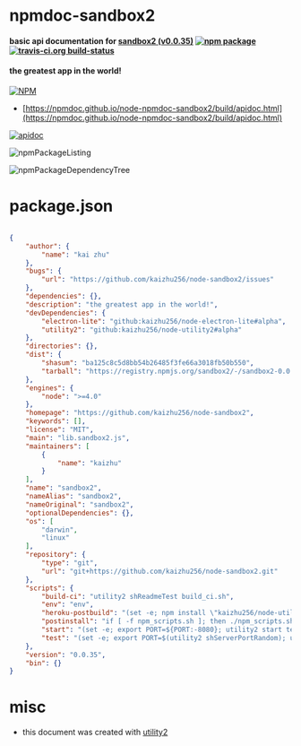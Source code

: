 # npmdoc-sandbox2

#### basic api documentation for  [sandbox2 (v0.0.35)](https://github.com/kaizhu256/node-sandbox2)  [![npm package](https://img.shields.io/npm/v/npmdoc-sandbox2.svg?style=flat-square)](https://www.npmjs.org/package/npmdoc-sandbox2) [![travis-ci.org build-status](https://api.travis-ci.org/npmdoc/node-npmdoc-sandbox2.svg)](https://travis-ci.org/npmdoc/node-npmdoc-sandbox2)

#### the greatest app in the world!

[![NPM](https://nodei.co/npm/sandbox2.png?downloads=true&downloadRank=true&stars=true)](https://www.npmjs.com/package/sandbox2)

- [https://npmdoc.github.io/node-npmdoc-sandbox2/build/apidoc.html](https://npmdoc.github.io/node-npmdoc-sandbox2/build/apidoc.html)

[![apidoc](https://npmdoc.github.io/node-npmdoc-sandbox2/build/screenshot.buildCi.browser.%252Ftmp%252Fbuild%252Fapidoc.html.png)](https://npmdoc.github.io/node-npmdoc-sandbox2/build/apidoc.html)

![npmPackageListing](https://npmdoc.github.io/node-npmdoc-sandbox2/build/screenshot.npmPackageListing.svg)

![npmPackageDependencyTree](https://npmdoc.github.io/node-npmdoc-sandbox2/build/screenshot.npmPackageDependencyTree.svg)



# package.json

```json

{
    "author": {
        "name": "kai zhu"
    },
    "bugs": {
        "url": "https://github.com/kaizhu256/node-sandbox2/issues"
    },
    "dependencies": {},
    "description": "the greatest app in the world!",
    "devDependencies": {
        "electron-lite": "github:kaizhu256/node-electron-lite#alpha",
        "utility2": "github:kaizhu256/node-utility2#alpha"
    },
    "directories": {},
    "dist": {
        "shasum": "ba125c8c5d8bb54b26485f3fe66a3018fb50b550",
        "tarball": "https://registry.npmjs.org/sandbox2/-/sandbox2-0.0.35.tgz"
    },
    "engines": {
        "node": ">=4.0"
    },
    "homepage": "https://github.com/kaizhu256/node-sandbox2",
    "keywords": [],
    "license": "MIT",
    "main": "lib.sandbox2.js",
    "maintainers": [
        {
            "name": "kaizhu"
        }
    ],
    "name": "sandbox2",
    "nameAlias": "sandbox2",
    "nameOriginal": "sandbox2",
    "optionalDependencies": {},
    "os": [
        "darwin",
        "linux"
    ],
    "repository": {
        "type": "git",
        "url": "git+https://github.com/kaizhu256/node-sandbox2.git"
    },
    "scripts": {
        "build-ci": "utility2 shReadmeTest build_ci.sh",
        "env": "env",
        "heroku-postbuild": "(set -e; npm install \"kaizhu256/node-utility2#alpha\"; utility2 shDeployHeroku)",
        "postinstall": "if [ -f npm_scripts.sh ]; then ./npm_scripts.sh postinstall; fi",
        "start": "(set -e; export PORT=${PORT:-8080}; utility2 start test.js)",
        "test": "(set -e; export PORT=$(utility2 shServerPortRandom); utility2 test test.js)"
    },
    "version": "0.0.35",
    "bin": {}
}
```



# misc
- this document was created with [utility2](https://github.com/kaizhu256/node-utility2)
